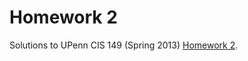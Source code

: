 # Homework 2

Solutions to UPenn CIS 149 (Spring 2013) [Homework 2](https://www.seas.upenn.edu/~cis194/spring13/hw/02-ADTs.pdf).
